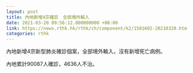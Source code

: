 ```yaml
---
layout: post
title: 內地新增4宗確診　全部境外輸入
date: 2021-03-20 09:56:12.000000000 +08:00
link: https://news.rthk.hk/rthk/ch/component/k2/1581602-20210320.htm
categories: rthk
---
```


內地新增4宗新型肺炎確診個案，全部境外輸入，沒有新增死亡病例。

內地累計90087人確診，4636人不治。
